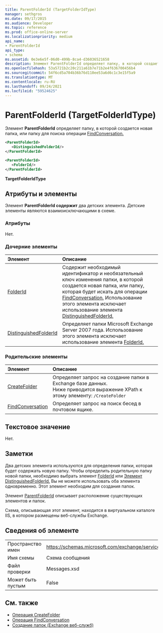 ```yaml
---
title: ParentFolderId (TargetFolderIdType)
manager: sethgros
ms.date: 09/17/2015
ms.audience: Developer
ms.topic: reference
ms.prod: office-online-server
ms.localizationpriority: medium
api_name:
- ParentFolderId
api_type:
- schema
ms.assetid: 0e3e6e5f-06d0-499b-8ca4-d36036521658
description: Элемент ParentFolderId определяет папку, в которой создается новая папка, или папку для поиска операции FindConversation.
ms.openlocfilehash: 53a5721b2c20c211a61b7e71b2e4f636700456b4
ms.sourcegitcommit: 54f6cd5a704b36b76d110ee53a6d6c1c3e15f5a9
ms.translationtype: MT
ms.contentlocale: ru-RU
ms.lasthandoff: 09/24/2021
ms.locfileid: "59524625"
---
```

# <a name="parentfolderid-targetfolderidtype"></a>ParentFolderId (TargetFolderIdType)

Элемент **ParentFolderId** определяет папку, в которой создается новая папка, или папку для поиска операции [FindConversation.](findconversation-operation.md)
  
```xml
<ParentFolderId>
   <DistinguishedFolderId/>
</ParentFolderId>
```

```xml
<ParentFolderId>
   <FolderId/> 
</ParentFolderId>
```

**TargetFolderIdType**

## <a name="attributes-and-elements"></a>Атрибуты и элементы

Элемент **ParentFolderId содержит** два детских элемента. Детские элементы являются взаимоисключающими в схеме. 
  
### <a name="attributes"></a>Атрибуты

Нет.
  
### <a name="child-elements"></a>Дочерние элементы

|**Элемент**|**Описание**|
|:-----|:-----|
|[FolderId](folderid.md) <br/> |Содержит необходимый идентификатор и необязательный ключ изменения папки, в которой создается новая папка, или папку, которая будет искать для операции [FindConversation.](findconversation-operation.md) Использование этого элемента исключает использование элемента [DistinguishedFolderId.](distinguishedfolderid.md)  <br/> |
|[DistinguishedFolderId](distinguishedfolderid.md) <br/> |Определяет папки Microsoft Exchange Server 2007 года. Использование этого элемента исключает использование элемента [FolderId.](folderid.md)  <br/> |
   
### <a name="parent-elements"></a>Родительские элементы

|**Элемент**|**Описание**|
|:-----|:-----|
|[CreateFolder](createfolder.md) <br/> |Определяет запрос на создание папки в Exchange базе данных.  <br/> Ниже приводится выражение XPath к этому элементу:  `/CreateFolder` <br/> |
|[FindConversation](findconversation.md) <br/> |Определяет запрос на поиск бесед в почтовом ящике.  <br/> |
   
## <a name="text-value"></a>Текстовое значение

Нет.
  
## <a name="remarks"></a>Заметки

Два детских элемента используются для определения папки, которая будет содержать новую папку. Чтобы определить родительную папку новой папки, необходимо выбрать элемент [FolderId](folderid.md) или [Элемент DistinguishedFolderId.](distinguishedfolderid.md) Вы не можете использовать оба элемента одновременно. Этот элемент необходим для создания папок. 
  
Элемент [ParentFolderId](parentfolderid.md) описывает расположение существующих элементов и папок. 
  
Схема, описывающая этот элемент, находится в виртуальном каталоге IIS, в котором размещены веб-службы Exchange.
  
## <a name="element-information"></a>Сведения об элементе

|||
|:-----|:-----|
|Пространство имен  <br/> |https://schemas.microsoft.com/exchange/services/2006/messages  <br/> |
|Имя схемы  <br/> |Схема сообщения  <br/> |
|Файл проверки  <br/> |Messages.xsd  <br/> |
|Может быть пустым  <br/> |False  <br/> |
   
## <a name="see-also"></a>См. также

- [Операция CreateFolder](createfolder-operation.md)
- [Операция FindConversation](findconversation-operation.md)
- [Создание папок (Exchange веб-служб)](https://msdn.microsoft.com/library/3b15b0ec-8691-45ed-9a24-a91ff732d6cf%28Office.15%29.aspx)

